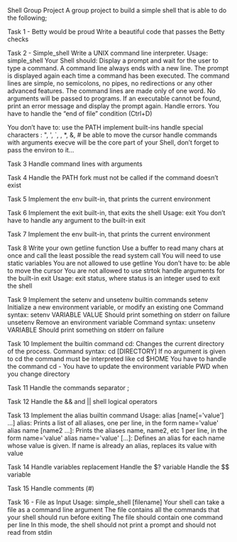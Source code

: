 Shell  Group Project
A group project to build a simple shell that is able to do the following;

Task 1 - Betty would be proud
Write a beautiful code that passes the Betty checks

Task 2 - Simple_shell
Write a UNIX command line interpreter.
Usage: simple_shell
Your Shell should:
Display a prompt and wait for the user to type a command. A command line always ends with a new line.
The prompt is displayed again each time a command has been executed.
The command lines are simple, no semicolons, no pipes, no redirections or any other advanced features.
The command lines are made only of one word. No arguments will be passed to programs.
If an executable cannot be found, print an error message and display the prompt again.
Handle errors.
You have to handle the “end of file” condition (Ctrl+D)

You don’t have to:
use the PATH
implement built-ins
handle special characters : ", ', `, \, *, &, #
be able to move the cursor
handle commands with arguments
execve will be the core part of your Shell, don’t forget to pass the environ to it…

Task 3
Handle command lines with arguments

Task 4
Handle the PATH
fork must not be called if the command doesn’t exist

Task 5
Implement the env built-in, that prints the current environment

Task 6
Implement the exit built-in, that exits the shell
Usage: exit
You don’t have to handle any argument to the built-in exit

Task 7
Implement the env built-in, that prints the current environment

Task 8
Write your own getline function
Use a buffer to read many chars at once and call the least possible the read system call
You will need to use static variables
You are not allowed to use getline
You don’t have to:
be able to move the cursor
You are not allowed to use strtok
handle arguments for the built-in exit
Usage: exit status, where status is an integer used to exit the shell

Task 9
Implement the setenv and unsetenv builtin commands
setenv
Initialize a new environment variable, or modify an existing one
Command syntax: setenv VARIABLE VALUE
Should print something on stderr on failure
unsetenv
Remove an environment variable
Command syntax: unsetenv VARIABLE
Should print something on stderr on failure

Task 10
Implement the builtin command cd:
Changes the current directory of the process.
Command syntax: cd [DIRECTORY]
If no argument is given to cd the command must be interpreted like cd $HOME
You have to handle the command cd -
You have to update the environment variable PWD when you change directory

Task 11
Handle the commands separator ;

Task 12
Handle the && and || shell logical operators

Task 13
Implement the alias builtin command
Usage: alias [name[='value'] ...]
alias: Prints a list of all aliases, one per line, in the form name='value'
alias name [name2 ...]: Prints the aliases name, name2, etc 1 per line, in the form name='value'
alias name='value' [...]: Defines an alias for each name whose value is given. If name is already an alias, replaces its value with value

Task 14
Handle variables replacement
Handle the $? variable
Handle the $$ variable

Task 15
Handle comments (#)

Task 16 - File as Input
Usage: simple_shell [filename]
Your shell can take a file as a command line argument
The file contains all the commands that your shell should run before exiting
The file should contain one command per line
In this mode, the shell should not print a prompt and should not read from stdin
